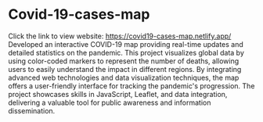 # Covid-19-cases-map
Click the link to view website:  https://covid19-cases-map.netlify.app/
Developed an interactive COVID-19 map providing real-time updates and detailed statistics on the pandemic. This project visualizes global data by using color-coded markers to represent the number of deaths, allowing users to easily understand the impact in different regions. By integrating advanced web technologies and data visualization techniques, the map offers a user-friendly interface for tracking the pandemic's progression. The project showcases skills in JavaScript, Leaflet, and data integration, delivering a valuable tool for public awareness and information dissemination.
